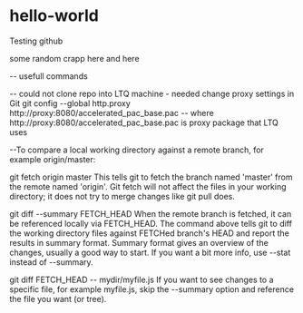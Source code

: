 # hello-world
Testing github

some random crapp here
and here

-- usefull commands

-- could not clone repo into LTQ machine - needed change proxy settings in Git
git config --global http.proxy http://proxy:8080/accelerated_pac_base.pac
-- where http://proxy:8080/accelerated_pac_base.pac is proxy package that LTQ uses


--To compare a local working directory against a remote branch, for example origin/master:

git fetch origin master
This tells git to fetch the branch named 'master' from the remote named 'origin'.  Git fetch will not affect the files in your working directory; it does not try to merge changes like git pull does.

git diff --summary FETCH_HEAD
When the remote branch is fetched, it can be referenced locally via FETCH_HEAD. The command above tells git to diff the working directory files against FETCHed branch's HEAD and report the results in summary format. Summary format gives an overview of the changes, usually a good way to start. If you want a bit more info, use --stat instead of --summary.

git diff FETCH_HEAD -- mydir/myfile.js
If you want to see changes to a specific file, for example myfile.js, skip the --summary option and reference the file you want (or tree).
